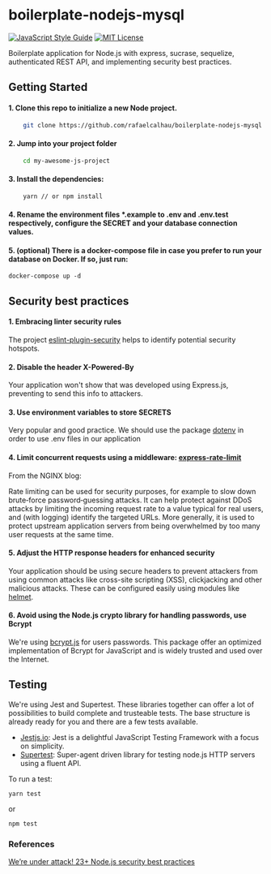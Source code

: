 # boilerplate-nodejs-mysql

[![JavaScript Style Guide](https://img.shields.io/badge/code_style-standard-brightgreen.svg)](https://standardjs.com)
[![MIT License](https://img.shields.io/npm/l/express.svg?maxAge=2592000)](LICENSE)

Boilerplate application for Node.js with express, sucrase, sequelize, authenticated REST API, and implementing security best practices.

## Getting Started

#### 1. Clone this repo to initialize a new Node project.

```bash
    git clone https://github.com/rafaelcalhau/boilerplate-nodejs-mysql.git my-awesome-js-project
```

#### 2. Jump into your project folder

```bash
    cd my-awesome-js-project
```

#### 3. Install the dependencies:

```bash
    yarn // or npm install
```

#### 4. Rename the environment files *.example to .env and .env.test respectively, configure the SECRET and your database connection values.

#### 5. (optional) There is a docker-compose file in case you prefer to run your database on Docker. If so, just run:

    docker-compose up -d

## Security best practices

#### 1. Embracing linter security rules
The project [eslint-plugin-security](https://github.com/nodesecurity/eslint-plugin-security) helps to identify potential security hotspots.

#### 2. Disable the header X-Powered-By
Your application won't show that was developed using Express.js, preventing to send this info to attackers.

#### 3. Use environment variables to store SECRETS
Very popular and good practice. We should use the package [dotenv](https://github.com/motdotla/dotenv) in order to use .env files in our application

#### 4. Limit concurrent requests using a middleware: [express-rate-limit](https://www.npmjs.com/package/express-rate-limit)
From the NGINX blog:

Rate limiting can be used for security purposes, for example to slow down brute‑force password‑guessing attacks. It can help protect against DDoS attacks by limiting the incoming request rate to a value typical for real users, and (with logging) identify the targeted URLs. More generally, it is used to protect upstream application servers from being overwhelmed by too many user requests at the same time.

#### 5. Adjust the HTTP response headers for enhanced security
Your application should be using secure headers to prevent attackers from using common attacks like cross-site scripting (XSS), clickjacking and other malicious attacks. These can be configured easily using modules like [helmet](https://helmetjs.github.io/).

#### 6. Avoid using the Node.js crypto library for handling passwords, use Bcrypt
We're using [bcrypt.js](https://github.com/dcodeIO/bcrypt.js) for users passwords. This package offer an optimized implementation of Bcrypt for JavaScript and is widely trusted and used over the Internet.

## Testing

We're using Jest and Supertest. These libraries together can offer a lot of possibilities to build complete and trusteable tests. The base structure is already ready for you and there are a few tests available.

- [Jestjs.io](https://jestjs.io/): Jest is a delightful JavaScript Testing Framework with a focus on simplicity.
- [Supertest](https://github.com/visionmedia/supertest): Super-agent driven library for testing node.js HTTP servers using a fluent API.

To run a test:

    yarn test

or

    npm test

### References
[We’re under attack! 23+ Node.js security best practices](https://medium.com/@nodepractices/were-under-attack-23-node-js-security-best-practices-e33c146cb87d)

